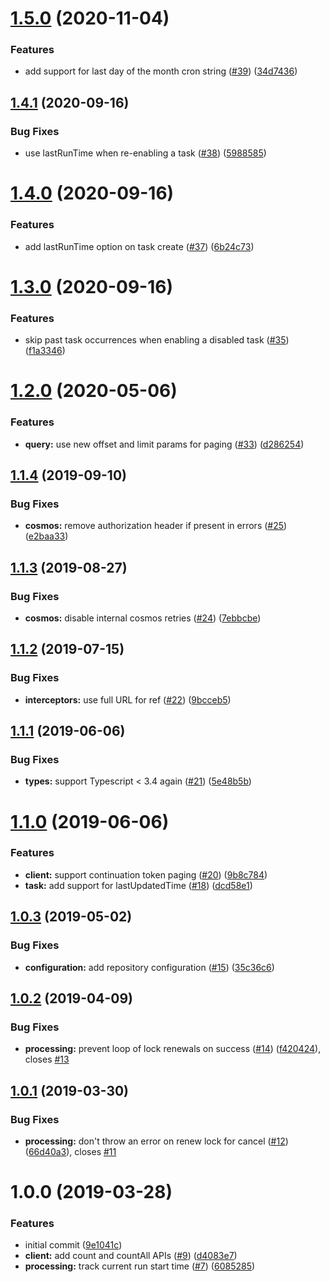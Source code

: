 # [1.5.0](https://github.com/princjef/irontask/compare/v1.4.1...v1.5.0) (2020-11-04)


### Features

* add support for last day of the month cron string ([#39](https://github.com/princjef/irontask/issues/39)) ([34d7436](https://github.com/princjef/irontask/commit/34d74366d9ebf30f03285c5a6b491545b1fc67c5))

## [1.4.1](https://github.com/princjef/irontask/compare/v1.4.0...v1.4.1) (2020-09-16)


### Bug Fixes

* use lastRunTime when re-enabling a task ([#38](https://github.com/princjef/irontask/issues/38)) ([5988585](https://github.com/princjef/irontask/commit/59885858e7c168663a0ef5c8227e900474f162eb))

# [1.4.0](https://github.com/princjef/irontask/compare/v1.3.0...v1.4.0) (2020-09-16)


### Features

* add lastRunTime option on task create ([#37](https://github.com/princjef/irontask/issues/37)) ([6b24c73](https://github.com/princjef/irontask/commit/6b24c73a5fdf3042dfa1b0b373aeb8ea40bd2e82))

# [1.3.0](https://github.com/princjef/irontask/compare/v1.2.0...v1.3.0) (2020-09-16)


### Features

* skip past task occurrences when enabling a disabled task ([#35](https://github.com/princjef/irontask/issues/35)) ([f1a3346](https://github.com/princjef/irontask/commit/f1a334673e02c04db0db3cf1036e8d88b59a6687))

# [1.2.0](https://github.com/princjef/irontask/compare/v1.1.4...v1.2.0) (2020-05-06)


### Features

* **query:** use new offset and limit params for paging ([#33](https://github.com/princjef/irontask/issues/33)) ([d286254](https://github.com/princjef/irontask/commit/d2862547c6c1710745fcd74f9762ef1894e836c9))

## [1.1.4](https://github.com/princjef/irontask/compare/v1.1.3...v1.1.4) (2019-09-10)


### Bug Fixes

* **cosmos:** remove authorization header if present in errors ([#25](https://github.com/princjef/irontask/issues/25)) ([e2baa33](https://github.com/princjef/irontask/commit/e2baa33))

## [1.1.3](https://github.com/princjef/irontask/compare/v1.1.2...v1.1.3) (2019-08-27)


### Bug Fixes

* **cosmos:** disable internal cosmos retries ([#24](https://github.com/princjef/irontask/issues/24)) ([7ebbcbe](https://github.com/princjef/irontask/commit/7ebbcbe))

## [1.1.2](https://github.com/princjef/irontask/compare/v1.1.1...v1.1.2) (2019-07-15)


### Bug Fixes

* **interceptors:** use full URL for ref ([#22](https://github.com/princjef/irontask/issues/22)) ([9bcceb5](https://github.com/princjef/irontask/commit/9bcceb5))

## [1.1.1](https://github.com/princjef/irontask/compare/v1.1.0...v1.1.1) (2019-06-06)


### Bug Fixes

* **types:** support Typescript < 3.4 again ([#21](https://github.com/princjef/irontask/issues/21)) ([5e48b5b](https://github.com/princjef/irontask/commit/5e48b5b))

# [1.1.0](https://github.com/princjef/irontask/compare/v1.0.3...v1.1.0) (2019-06-06)


### Features

* **client:** support continuation token paging ([#20](https://github.com/princjef/irontask/issues/20)) ([9b8c784](https://github.com/princjef/irontask/commit/9b8c784))
* **task:** add support for lastUpdatedTime ([#18](https://github.com/princjef/irontask/issues/18)) ([dcd58e1](https://github.com/princjef/irontask/commit/dcd58e1))

## [1.0.3](https://github.com/princjef/irontask/compare/v1.0.2...v1.0.3) (2019-05-02)


### Bug Fixes

* **configuration:** add repository configuration ([#15](https://github.com/princjef/irontask/issues/15)) ([35c36c6](https://github.com/princjef/irontask/commit/35c36c6))

## [1.0.2](https://github.com/princjef/irontask/compare/v1.0.1...v1.0.2) (2019-04-09)


### Bug Fixes

* **processing:** prevent loop of lock renewals on success ([#14](https://github.com/princjef/irontask/issues/14)) ([f420424](https://github.com/princjef/irontask/commit/f420424)), closes [#13](https://github.com/princjef/irontask/issues/13)

## [1.0.1](https://github.com/princjef/irontask/compare/v1.0.0...v1.0.1) (2019-03-30)


### Bug Fixes

* **processing:** don't throw an error on renew lock for cancel ([#12](https://github.com/princjef/irontask/issues/12)) ([66d40a3](https://github.com/princjef/irontask/commit/66d40a3)), closes [#11](https://github.com/princjef/irontask/issues/11)

# 1.0.0 (2019-03-28)


### Features

* initial commit ([9e1041c](https://github.com/princjef/irontask/commit/9e1041c))
* **client:** add count and countAll APIs ([#9](https://github.com/princjef/irontask/issues/9)) ([d4083e7](https://github.com/princjef/irontask/commit/d4083e7))
* **processing:** track current run start time ([#7](https://github.com/princjef/irontask/issues/7)) ([6085285](https://github.com/princjef/irontask/commit/6085285))

